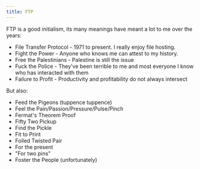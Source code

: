 ```yaml
---
title: FTP
---
```


FTP is a good initialism, its many meanings have meant a lot to me
over the years:

* File Transfer Protocol - 1971 to present. I really enjoy file hosting.
* Fight the Power - Anyone who knows me can attest to my history.
* Free the Palestinians - Palestine is still the issue
* Fuck the Police - They've been terrible to me and most everyone I know who has interacted with them
* Failure to Profit - Productivity and profitability do not always intersect

But also:

* Feed the Pigeons (tuppence tuppence)
* Feel the Pain/Passion/Pressure/Pulse/Pinch
* Fermat's Theorem Proof
* Fifty Two Pickup
* Find the Pickle
* Fit to Print
* Foiled Twisted Pair
* For the present
* "For two pins"
* Foster the People (unfortunately)
